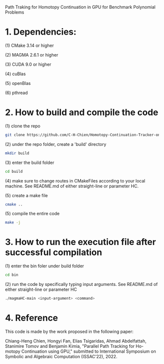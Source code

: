 Path Traking for Homotopy Continuation in GPU for Benchmark Polynomial Problems

# 1. Dependencies:
(1) CMake 3.14 or higher

(2) MAGMA 2.6.1 or higher

(3) CUDA 9.0 or higher

(4) cuBlas

(5) openBlas

(6) pthread

# 2. How to build and compile the code
(1) clone the repo
```bash
git clone https://github.com/C-H-Chien/Homotopy-Continuation-Tracker-on-GPU.git
```
(2) under the repo folder, create a 'build' directory
```bash
mkdir build
```
(3) enter the build folder
```bash
cd build
```

(4) make sure to change routes in CMakeFiles according to your local machine. See README.md of either straight-line or parameter HC.

(5) create a make file
```bash
cmake ..
```
(5) compile the entire code
```bash
make -j
```

# 3. How to run the execution file after successful compilation
(1) enter the bin foler under build folder
```bash
cd bin
```

(2) run the code by specifically typing input arguments. See README.md of either straight-line or parameter HC
```bash
./magmaHC-main <input-argument> <command>
```

# 4. Reference
This code is made by the work proposed in the following paper:

Chiang-Heng Chien, Hongyi Fan, Elias Tsigaridas, Ahmad Abdelfattah,
Stanimire Tomov and Benjamin Kimia, "Parallel Path Tracking for Ho-
motopy Continuation using GPU," submitted to International Symposium
on Symbolic and Algebraic Computation (ISSAC’22), 2022.

